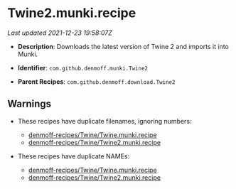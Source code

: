 # Twine2.munki.recipe

_Last updated 2021-12-23 19:58:07Z_

- **Description**: Downloads the latest version of Twine 2 and imports it into Munki.

- **Identifier**: `com.github.denmoff.munki.Twine2`

- **Parent Recipes**: `com.github.denmoff.download.Twine2`

## Warnings

- These recipes have duplicate filenames, ignoring numbers:
    - [denmoff-recipes/Twine/Twine.munki.recipe](/autopkg-dupe-tracker/denmoff-recipes/Twine/Twine.munki.recipe)
    - [denmoff-recipes/Twine/Twine2.munki.recipe](/autopkg-dupe-tracker/denmoff-recipes/Twine/Twine2.munki.recipe)

- These recipes have duplicate NAMEs:
    - [denmoff-recipes/Twine/Twine.munki.recipe](/autopkg-dupe-tracker/denmoff-recipes/Twine/Twine.munki.recipe)
    - [denmoff-recipes/Twine/Twine2.munki.recipe](/autopkg-dupe-tracker/denmoff-recipes/Twine/Twine2.munki.recipe)